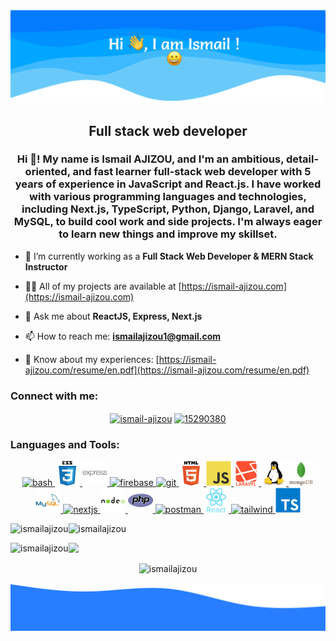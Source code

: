 <img src="./assets/hero-image.svg">

<div align="center">
<h2>Full stack web developer</h2>
</div>

<h3 align="center">Hi 👋! My name is Ismail AJIZOU, and I'm an ambitious, detail-oriented, and fast learner full-stack web developer with 5 years of experience in JavaScript and React.js. I have worked with various programming languages and technologies, including Next.js, TypeScript, Python, Django, Laravel, and MySQL, to build cool work and side projects. I'm always eager to learn new things and improve my skillset.</h3>

- 🔭 I’m currently working as a **Full Stack Web Developer & MERN Stack Instructor**

- 👨‍💻 All of my projects are available at [https://ismail-ajizou.com](https://ismail-ajizou.com)

- 💬 Ask me about **ReactJS, Express, Next.js**

- 📫 How to reach me: **ismailajizou1@gmail.com**

- 📄 Know about my experiences: [https://ismail-ajizou.com/resume/en.pdf](https://ismail-ajizou.com/resume/en.pdf)

<h3 align="left">Connect with me:</h3>
<p align="center">
<a href="https://linkedin.com/in/ismail-ajizou" target="blank"><img align="center" src="https://raw.githubusercontent.com/rahuldkjain/github-profile-readme-generator/master/src/images/icons/Social/linked-in-alt.svg" alt="ismail-ajizou" height="30" width="40" /></a>
<a href="https://stackoverflow.com/users/15290380" target="blank"><img align="center" src="https://raw.githubusercontent.com/rahuldkjain/github-profile-readme-generator/master/src/images/icons/Social/stack-overflow.svg" alt="15290380" height="30" width="40" /></a>
</p>

<h3 align="left">Languages and Tools:</h3>
<p align="center"> <a href="https://www.gnu.org/software/bash/" target="_blank" rel="noreferrer"> <img src="https://www.vectorlogo.zone/logos/gnu_bash/gnu_bash-icon.svg" alt="bash" width="40" height="40"/> </a> <a href="https://www.w3schools.com/css/" target="_blank" rel="noreferrer"> <img src="https://raw.githubusercontent.com/devicons/devicon/master/icons/css3/css3-original-wordmark.svg" alt="css3" width="40" height="40"/> </a> <a href="https://expressjs.com" target="_blank" rel="noreferrer"> <img src="https://raw.githubusercontent.com/devicons/devicon/master/icons/express/express-original-wordmark.svg" alt="express" width="40" height="40"/> </a> <a href="https://firebase.google.com/" target="_blank" rel="noreferrer"> <img src="https://www.vectorlogo.zone/logos/firebase/firebase-icon.svg" alt="firebase" width="40" height="40"/> </a> <a href="https://git-scm.com/" target="_blank" rel="noreferrer"> <img src="https://www.vectorlogo.zone/logos/git-scm/git-scm-icon.svg" alt="git" width="40" height="40"/> </a> <a href="https://www.w3.org/html/" target="_blank" rel="noreferrer"> <img src="https://raw.githubusercontent.com/devicons/devicon/master/icons/html5/html5-original-wordmark.svg" alt="html5" width="40" height="40"/> </a> <a href="https://developer.mozilla.org/en-US/docs/Web/JavaScript" target="_blank" rel="noreferrer"> <img src="https://raw.githubusercontent.com/devicons/devicon/master/icons/javascript/javascript-original.svg" alt="javascript" width="40" height="40"/> </a> <a href="https://laravel.com/" target="_blank" rel="noreferrer"> <img src="https://raw.githubusercontent.com/devicons/devicon/master/icons/laravel/laravel-plain-wordmark.svg" alt="laravel" width="40" height="40"/> </a> <a href="https://www.linux.org/" target="_blank" rel="noreferrer"> <img src="https://raw.githubusercontent.com/devicons/devicon/master/icons/linux/linux-original.svg" alt="linux" width="40" height="40"/> </a> <a href="https://www.mongodb.com/" target="_blank" rel="noreferrer"> <img src="https://raw.githubusercontent.com/devicons/devicon/master/icons/mongodb/mongodb-original-wordmark.svg" alt="mongodb" width="40" height="40"/> </a> <a href="https://www.mysql.com/" target="_blank" rel="noreferrer"> <img src="https://raw.githubusercontent.com/devicons/devicon/master/icons/mysql/mysql-original-wordmark.svg" alt="mysql" width="40" height="40"/> </a> <a href="https://nextjs.org/" target="_blank" rel="noreferrer"> <img src="https://cdn.worldvectorlogo.com/logos/nextjs-2.svg" alt="nextjs" width="40" height="40" /> </a> <a href="https://nodejs.org" target="_blank" rel="noreferrer"> <img src="https://raw.githubusercontent.com/devicons/devicon/master/icons/nodejs/nodejs-original-wordmark.svg" alt="nodejs" width="40" height="40"/> </a> <a href="https://www.php.net" target="_blank" rel="noreferrer"> <img src="https://raw.githubusercontent.com/devicons/devicon/master/icons/php/php-original.svg" alt="php" width="40" height="40"/> </a> <a href="https://postman.com" target="_blank" rel="noreferrer"> <img src="https://www.vectorlogo.zone/logos/getpostman/getpostman-icon.svg" alt="postman" width="40" height="40"/> </a> <a href="https://reactjs.org/" target="_blank" rel="noreferrer"> <img src="https://raw.githubusercontent.com/devicons/devicon/master/icons/react/react-original-wordmark.svg" alt="react" width="40" height="40"/> </a> <a href="https://tailwindcss.com/" target="_blank" rel="noreferrer"> <img src="https://www.vectorlogo.zone/logos/tailwindcss/tailwindcss-icon.svg" alt="tailwind" width="40" height="40"/> </a> <a href="https://www.typescriptlang.org/" target="_blank" rel="noreferrer"> <img src="https://raw.githubusercontent.com/devicons/devicon/master/icons/typescript/typescript-original.svg" alt="typescript" width="40" height="40"/> </a> </p>

<p><img align="left" src="https://github-readme-stats.vercel.app/api/top-langs?username=ismailajizou&show_icons=true&theme=dracula&locale=en&layout=compact" alt="ismailajizou" /></p>

<p>&nbsp;<img align="left" src="https://github-readme-stats.vercel.app/api?username=ismailajizou&show_icons=true&theme=dracula&locale=en" alt="ismailajizou" /></p>

<p><img align="left" src="https://github-readme-streak-stats.herokuapp.com/?user=ismailajizou&theme=dark" alt="ismailajizou" /></p>

![](https://quotes-github-readme.vercel.app/api?type=horizontal&theme=radical)

<p align="center"> <img src="https://komarev.com/ghpvc/?username=ismailajizou&label=Profile%20views&color=0e75b6&style=plastic" alt="ismailajizou" /> </p>

<img src="./assets/footer.svg">
